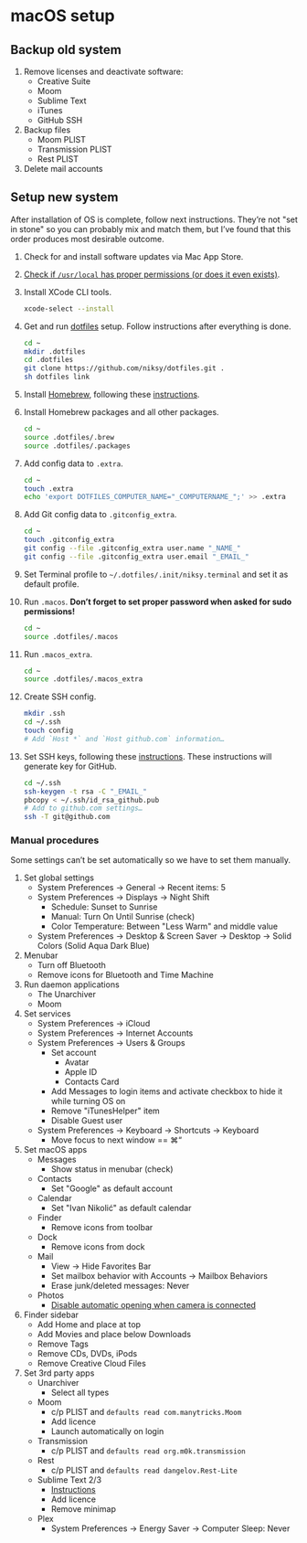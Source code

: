 # macOS setup

## Backup old system

1. Remove licenses and deactivate software:
	* Creative Suite
	* Moom
	* Sublime Text
	* iTunes
	* GitHub SSH
1. Backup files
	* Moom PLIST
	* Transmission PLIST
	* Rest PLIST
1. Delete mail accounts

## Setup new system

After installation of OS is complete, follow next instructions. They’re not "set in stone" so you can probably mix and match them, but I’ve found that this order produces most desirable outcome.

1. Check for and install software updates via Mac App Store.

1. [Check if `/usr/local` has proper permissions (or does it even exists)](https://github.com/inglesp/homebrew/blob/master/share/doc/homebrew/El_Capitan_and_Homebrew.md).

1. Install XCode CLI tools.

	```sh
	xcode-select --install
	```

1. Get and run [dotfiles](https://github.com/niksy/dotfiles) setup. Follow instructions after everything is done.

	```sh
	cd ~
	mkdir .dotfiles
	cd .dotfiles
	git clone https://github.com/niksy/dotfiles.git .
	sh dotfiles link
	```

1. Install [Homebrew](http://brew.sh), following these [instructions](http://brew.sh/#install).

1. Install Homebrew packages and all other packages.

	```sh
	cd ~
	source .dotfiles/.brew
	source .dotfiles/.packages
	```

1. Add config data to `.extra`.

	```sh
	cd ~
	touch .extra
	echo 'export DOTFILES_COMPUTER_NAME="_COMPUTERNAME_";' >> .extra
	```

1. Add Git config data to `.gitconfig_extra`.

	```sh
	cd ~
	touch .gitconfig_extra
	git config --file .gitconfig_extra user.name "_NAME_"
	git config --file .gitconfig_extra user.email "_EMAIL_"
	```

1. Set Terminal profile to `~/.dotfiles/.init/niksy.terminal` and set it as default profile.

1. Run `.macos`. **Don’t forget to set proper password when asked for sudo permissions!**

	```sh
	cd ~
	source .dotfiles/.macos
	```

1. Run `.macos_extra`.

	```sh
	cd ~
	source .dotfiles/.macos_extra
	```

1. Create SSH config.

	```sh
	mkdir .ssh
	cd ~/.ssh
	touch config
	# Add `Host *` and `Host github.com` information…
	```

1. Set SSH keys, following these [instructions](https://help.github.com/articles/generating-ssh-keys#platform-mac). These instructions will generate key for GitHub.

	```sh
	cd ~/.ssh
	ssh-keygen -t rsa -C "_EMAIL_"
	pbcopy < ~/.ssh/id_rsa_github.pub
	# Add to github.com settings…
	ssh -T git@github.com
	```

### Manual procedures

Some settings can’t be set automatically so we have to set them manually.

1. Set global settings
	* System Preferences → General → Recent items: 5
	* System Preferences → Displays → Night Shift
	    * Schedule: Sunset to Sunrise
	    * Manual: Turn On Until Sunrise (check)
	    * Color Temperature: Between "Less Warm" and middle value
	* System Preferences → Desktop & Screen Saver → Desktop → Solid Colors (Solid Aqua Dark Blue)
1. Menubar
	* Turn off Bluetooth
	* Remove icons for Bluetooth and Time Machine
1. Run daemon applications
	* The Unarchiver
	* Moom
1. Set services
	* System Preferences → iCloud
	* System Preferences → Internet Accounts
	* System Preferences → Users & Groups
		* Set account
			* Avatar
			* Apple ID
			* Contacts Card
		* Add Messages to login items and activate checkbox to hide it while turning OS on
		* Remove "iTunesHelper" item
		* Disable Guest user
	* System Preferences → Keyboard → Shortcuts → Keyboard
		* Move focus to next window == ⌘“
1. Set macOS apps
	* Messages
		* Show status in menubar (check)
	* Contacts  
		* Set "Google" as default account
	* Calendar  
		* Set "Ivan Nikolić" as default calendar
	* Finder
		* Remove icons from toolbar
	* Dock
		* Remove icons from dock
	* Mail
		* View → Hide Favorites Bar
		* Set mailbox behavior with Accounts → Mailbox Behaviors
		* Erase junk/deleted messages: Never
	 * Photos
	 	* [Disable automatic opening when camera is connected](http://lifehacker.com/uncheck-this-box-to-stop-photos-from-opening-when-you-c-1709336195)
1. Finder sidebar
	* Add Home and place at top
	* Add Movies and place below Downloads
	* Remove Tags
	* Remove CDs, DVDs, iPods
	* Remove Creative Cloud Files
1. Set 3rd party apps
	* Unarchiver
		* Select all types
	* Moom
		* c/p PLIST and `defaults read com.manytricks.Moom`
		* Add licence
		* Launch automatically on login
	* Transmission
		* c/p PLIST and `defaults read org.m0k.transmission`
	* Rest
		* c/p PLIST and `defaults read dangelov.Rest-Lite`
	* Sublime Text 2/3
		* [Instructions](https://github.com/niksy/st-settings)
		* Add licence
		* Remove minimap
	* Plex
		* System Preferences → Energy Saver → Computer Sleep: Never
